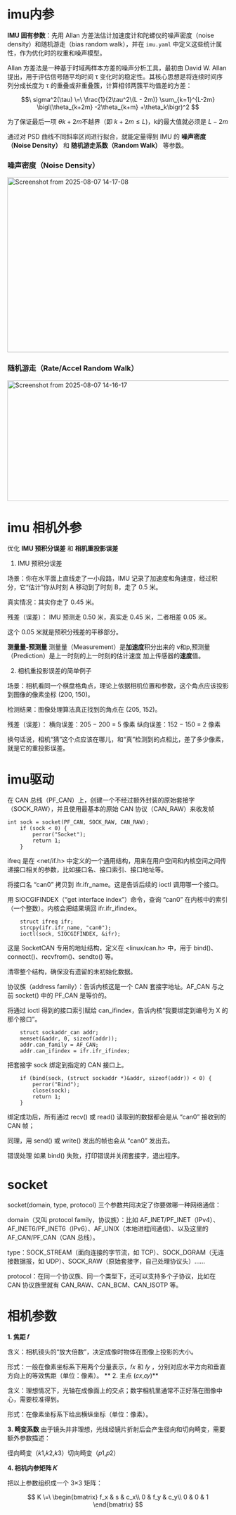 # imu内参

**IMU 固有参数**：先用 Allan 方差法估计加速度计和陀螺仪的噪声密度（noise density）和随机游走（bias random walk），并在 `imu.yaml` 中定义这些统计属性，作为优化时的权重和噪声模型。

Allan 方差法是一种基于时域两样本方差的噪声分析工具，最初由 David W. Allan 提出，用于评估信号随平均时间 τ 变化时的稳定性。其核心思想是将连续时间序列分成长度为 τ 的重叠或非重叠簇，计算相邻两簇平均值差的方差：

$$\
sigma^2(\tau) \=\
\frac{1}{2\tau^2\(L - 2m)}
\sum_{k=1}^{L-2m}
\bigl(\theta_{k+2m} -2\theta_{k+m} +\theta_k\bigr)^2
$$

为了保证最后一项 $θk+2m$不越界（即 $k+2m≤L$)，k的最大值就必须是 $L−2m$

通过对 PSD 曲线不同斜率区间进行拟合，就能定量得到 IMU 的 **噪声密度（Noise Density）** 和 **随机游走系数（Random Walk）** 等参数。

### 噪声密度（Noise Density）

<img width="1018" height="398" alt="Screenshot from 2025-08-07 14-17-08" src="https://github.com/user-attachments/assets/a3a480e1-0d30-4723-a8a8-0445515660e1" />

### 随机游走（Rate/Accel Random Walk）
<img width="944" height="274" alt="Screenshot from 2025-08-07 14-16-17" src="https://github.com/user-attachments/assets/cc705f7b-c77d-4341-b333-261e56c855f8" />

# imu 相机外参
优化 **IMU 预积分误差** 和 **相机重投影误差**

1. IMU 预积分误差

场景：你在水平面上直线走了一小段路，IMU 记录了加速度和角速度，经过积分，它“估计”你从时刻 A 移动到了时刻 B，走了 0.5 米。

真实情况：其实你走了 0.45 米。


残差（误差）：
IMU 预测走 0.50 米，真实走 0.45 米，二者相差 0.05 米。

这个 0.05 米就是预积分残差的平移部分。

**测量量-预测量**
测量量（Measurement）是**加速度**积分出来的 v和p,预测量（Prediction）是上一时刻的上一时刻的估计速度 加上传感器的**速度**值。

2. 相机重投影误差的简单例子

场景：相机看同一个棋盘格角点，理论上依据相机位置和参数，这个角点应该投影到图像的像素坐标 (200, 150)。

检测结果：图像处理算法真正找到的角点在 (205, 152)。

残差（误差）：
横向误差：205 − 200 = 5 像素
纵向误差：152 − 150 = 2 像素

换句话说，相机“猜”这个点应该在哪儿，和“真”检测到的点相比，差了多少像素，就是它的重投影误差。

# imu驱动

在 CAN 总线（PF_CAN）上，创建一个不经过额外封装的原始套接字（SOCK_RAW），并且使用最基本的原始 CAN 协议（CAN_RAW）来收发帧

```
int sock = socket(PF_CAN, SOCK_RAW, CAN_RAW);
    if (sock < 0) {
        perror("Socket");
        return 1;
    }
```

ifreq 是在 <net/if.h> 中定义的一个通用结构，用来在用户空间和内核空间之间传递接口相关的参数，比如接口名、接口索引、接口地址等。

将接口名 “can0” 拷贝到 ifr.ifr_name。这是告诉后续的 ioctl 调用哪一个接口。

用 SIOCGIFINDEX（“get interface index”）命令，查询 “can0” 在内核中的索引（一个整数）。内核会把结果填回 ifr.ifr_ifindex。


```
    struct ifreq ifr;
    strcpy(ifr.ifr_name, "can0");
    ioctl(sock, SIOCGIFINDEX, &ifr);
```

这是 SocketCAN 专用的地址结构，定义在 <linux/can.h> 中，用于 bind()、connect()、recvfrom()、sendto() 等。

清零整个结构，确保没有遗留的未初始化数据。

协议族（address family）：告诉内核这是一个 CAN 套接字地址。AF_CAN 与之前 socket() 中的 PF_CAN 是等价的。

将通过 ioctl 得到的接口索引赋给 can_ifindex，告诉内核“我要绑定到编号为 X 的那个接口”。

```
    struct sockaddr_can addr;
    memset(&addr, 0, sizeof(addr));
    addr.can_family = AF_CAN;
    addr.can_ifindex = ifr.ifr_ifindex;
```

把套接字 sock 绑定到指定的 CAN 接口上。
```
    if (bind(sock, (struct sockaddr *)&addr, sizeof(addr)) < 0) {
        perror("Bind");
        close(sock);
        return 1;
    }
```    


绑定成功后，所有通过 recv() 或 read() 读取到的数据都会是从 “can0” 接收到的 CAN 帧；

同理，用 send() 或 write() 发出的帧也会从 “can0” 发出去。

错误处理
如果 bind() 失败，打印错误并关闭套接字，退出程序。


# socket
socket(domain, type, protocol) 三个参数共同决定了你要做哪一种网络通信：

domain（又叫 protocol family，协议族）：比如 AF_INET/PF_INET（IPv4）、AF_INET6/PF_INET6（IPv6）、AF_UNIX（本地进程间通信）、以及这里的 AF_CAN/PF_CAN（CAN 总线）。

type：SOCK_STREAM（面向连接的字节流，如 TCP）、SOCK_DGRAM（无连接数据报，如 UDP）、SOCK_RAW（原始套接字，自己处理协议头）……

protocol：在同一个协议族、同一个类型下，还可以支持多个子协议，比如在 CAN 协议族里就有 CAN_RAW、CAN_BCM、CAN_ISOTP 等。


# 相机参数
**1. 焦距 𝑓**

含义：相机镜头的“放大倍数”，决定成像时物体在图像上投影的大小。

形式：一般在像素坐标系下用两个分量表示，𝑓𝑥 和 𝑓𝑦 ，分别对应水平方向和垂直方向上的等效焦距（单位：像素）。
**
2. 主点 (𝑐𝑥,𝑐𝑦)**

含义：理想情况下，光轴在成像面上的交点；数字相机里通常不正好落在图像中心，需要校准得到。

形式：在像素坐标系下给出横纵坐标（单位：像素）。

**3. 畸变系数**
由于镜头并非理想，光线经镜片折射后会产生径向和切向畸变，需要额外参数描述：

径向畸变（𝑘1,𝑘2,𝑘3）切向畸变（𝑝1,𝑝2）

**4. 相机内参矩阵 𝐾**

把以上参数组织成一个 3×3 矩阵：

$$
K \=\
\begin{bmatrix}
f_x & s   & c_x\\
0   & f_y & c_y\\
0   & 0   & 1
\end{bmatrix}
$$

